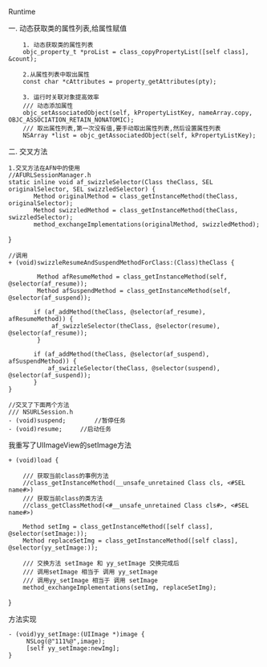 Runtime 

一. 动态获取类的属性列表,给属性赋值

		1. 动态获取类的属性列表
		objc_property_t *proList = class_copyPropertyList([self class], &count);
		
		2.从属性列表中取出属性
		const char *cAttributes = property_getAttributes(pty);
		
		3. 运行时关联对象提高效率
		/// 动态添加属性
		objc_setAssociatedObject(self, kPropertyListKey, nameArray.copy, OBJC_ASSOCIATION_RETAIN_NONATOMIC);
		/// 取出属性列表,第一次没有值,要手动取出属性列表,然后设置属性列表
		NSArray *list = objc_getAssociatedObject(self, kPropertyListKey);
		
		
二. 交叉方法
	
	1.交叉方法在AFN中的使用
	//AFURLSessionManager.h
	static inline void af_swizzleSelector(Class theClass, SEL originalSelector, SEL swizzledSelector) {
    	   Method originalMethod = class_getInstanceMethod(theClass, originalSelector);
   		   Method swizzledMethod = class_getInstanceMethod(theClass, swizzledSelector);
    	   method_exchangeImplementations(originalMethod, swizzledMethod);
}

	//调用
    + (void)swizzleResumeAndSuspendMethodForClass:(Class)theClass {
    
   			Method afResumeMethod = class_getInstanceMethod(self, @selector(af_resume));
    		Method afSuspendMethod = class_getInstanceMethod(self, @selector(af_suspend));

   		   if (af_addMethod(theClass, @selector(af_resume), afResumeMethod)) {
        		af_swizzleSelector(theClass, @selector(resume), @selector(af_resume));
   	 		}

   		   if (af_addMethod(theClass, @selector(af_suspend), afSuspendMethod)) {
     		   af_swizzleSelector(theClass, @selector(suspend), @selector(af_suspend));
	       }
	}
	
	//交叉了下面两个方法
	/// NSURLSession.h
	- (void)suspend;		//暂停任务
	- (void)resume;		//启动任务


我重写了UIImageView的setImage方法

	+ (void)load {

    	/// 获取当前class的事例方法
    	//class_getInstanceMethod(__unsafe_unretained Class cls, <#SEL name#>)
    	/// 获取当前class的类方法
    	//class_getClassMethod(<#__unsafe_unretained Class cls#>, <#SEL name#>)
    	
    	Method setImg = class_getInstanceMethod([self class], @selector(setImage:));
   		Method replaceSetImg = class_getInstanceMethod([self class], @selector(yy_setImage:));
    
   	 	/// 交换方法 setImage 和 yy_setImage 交换完成后
    	/// 调用setImage 相当于 调用 yy_setImage
    	/// 调用yy_setImage 相当于 调用 setImage
    	method_exchangeImplementations(setImg, replaceSetImg);
    
}
    
方法实现
	
	- (void)yy_setImage:(UIImage *)image {
    	 NSLog(@"111%@",image);
   		 [self yy_setImage:newImg];
	}
    
    